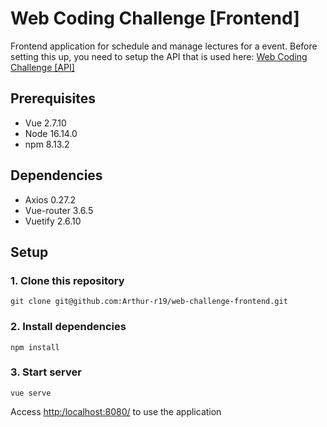 # Web Coding Challenge [Frontend]
Frontend application for schedule and manage lectures for a event. Before setting this up, you need to setup the API that is used here: [Web Coding Challenge [API]](https://github.com/Arthur-r19/web-challenge-api/tree/develop)


## Prerequisites
- Vue 2.7.10
- Node 16.14.0
- npm 8.13.2

## Dependencies
- Axios 0.27.2
- Vue-router 3.6.5
- Vuetify 2.6.10

## Setup
### 1. Clone this repository
```
git clone git@github.com:Arthur-r19/web-challenge-frontend.git
```
### 2. Install dependencies
```
npm install
```

### 3. Start server
```
vue serve
```
Access [http:/localhost:8080/](http:/localhost:8080/) to use the application
